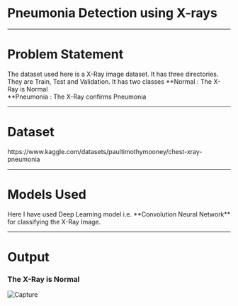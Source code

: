 <h1>Pneumonia Detection using X-rays</h1>

<hr>


<h1>Problem Statement</h1>

The dataset used here is a X-Ray image dataset. It has three directories.
They are Train, Test and Validation.
It has two classes
**Normal : The X-Ray is Normal  
**Pneumonia :  The X-Ray confirms Pneumonia

<hr>


<h1>Dataset</h1>
https://www.kaggle.com/datasets/paultimothymooney/chest-xray-pneumonia

<hr>


<h1>Models Used</h1>
Here I have used Deep Learning model i.e. **Convolution Neural Network** for classifying the X-Ray Image.

<hr>


<h1>Output</h1>


<h3>The X-Ray is Normal</h3>

![Capture](https://user-images.githubusercontent.com/76621987/175781127-3f3fa794-5cec-41c9-a345-7f44056e7b48.JPG)




